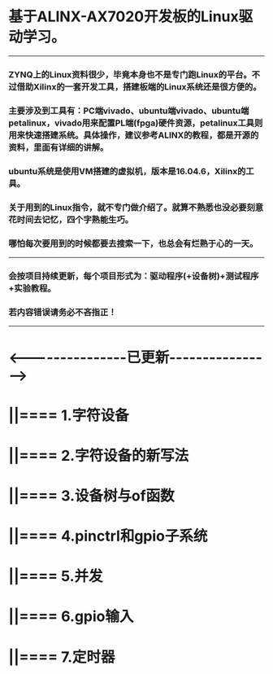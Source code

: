 # 基于ALINX-AX7020开发板的Linux驱动学习。
--------------------------------------------
### ZYNQ上的Linux资料很少，毕竟本身也不是专门跑Linux的平台。不过借助Xilinx的一套开发工具，搭建板端的Linux系统还是很方便的。
### 主要涉及到工具有：PC端vivado、ubuntu端vivado、ubuntu端petalinux，vivado用来配置PL端(fpga)硬件资源，petalinux工具则用来快速搭建系统。具体操作，建议参考ALINX的教程，都是开源的资料，里面有详细的讲解。

### ubuntu系统是使用VM搭建的虚拟机，版本是16.04.6，Xilinx的工具。

### 关于用到的Linux指令，就不专门做介绍了。就算不熟悉也没必要刻意花时间去记忆，四个字熟能生巧。
### 哪怕每次要用到的时候都要去搜索一下，也总会有烂熟于心的一天。
------------------------------
### 会按项目持续更新，每个项目形式为：驱动程序(+设备树)+测试程序+实验教程。
### 若内容错误请务必不吝指正！
--------------------------------------
<---------------已更新---------------->
=======================================
||==== 1.字符设备
=======================================
||==== 2.字符设备的新写法
=======================================
||==== 3.设备树与of函数
=======================================
||==== 4.pinctrl和gpio子系统
=======================================
||==== 5.并发
=======================================
||==== 6.gpio输入
=======================================
||==== 7.定时器
=======================================
